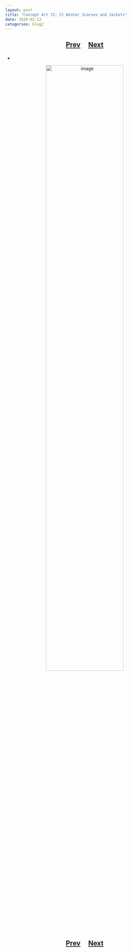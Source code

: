 ```yaml
---
layout: post
title: "Concept Art 72: CC Winter Scarves and Jackets"
date: 2020-02-12
categories: blog2
---
```


<h2>
  <p style="text-align:center;">
    <a href="/wingsofthechorus/archive/2020/02/07/conceptart71">Prev</a>
    &nbsp;&nbsp;&nbsp;
    <a href="/wingsofthechorus/archive/2020/02/14/conceptart73">Next</a>
  </p>
</h2>

-

<p style="text-align:center;">
  <img src="/wingsofthechorus/images/conceptart/ca72.png" width="70%" alt="image"/>
</p>

<h2>
  <p style="text-align:center;">
    <a href="/wingsofthechorus/archive/2020/02/07/conceptart71">Prev</a>
    &nbsp;&nbsp;&nbsp;
    <a href="/wingsofthechorus/archive/2020/02/14/conceptart73">Next</a>
  </p>
</h2>
